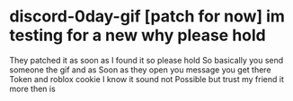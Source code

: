 # discord-0day-gif [patch for now] im testing for a new why please hold
They patched it as soon as I found it so please hold
So basically you send someone the gif and as 
Soon as they open you message you get there 
Token and roblox cookie I know it sound not 
Possible but trust my friend it more then is
